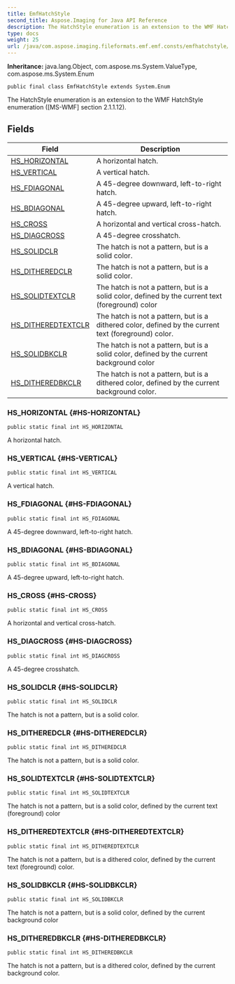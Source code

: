 ```yaml
---
title: EmfHatchStyle
second_title: Aspose.Imaging for Java API Reference
description: The HatchStyle enumeration is an extension to the WMF HatchStyle enumeration MS-WMF section 2.1.1.12.
type: docs
weight: 25
url: /java/com.aspose.imaging.fileformats.emf.emf.consts/emfhatchstyle/
---
```

**Inheritance:**
java.lang.Object, com.aspose.ms.System.ValueType, com.aspose.ms.System.Enum
```
public final class EmfHatchStyle extends System.Enum
```

The HatchStyle enumeration is an extension to the WMF HatchStyle enumeration ([MS-WMF] section 2.1.1.12).
## Fields

| Field | Description |
| --- | --- |
| [HS_HORIZONTAL](#HS-HORIZONTAL) | A horizontal hatch. |
| [HS_VERTICAL](#HS-VERTICAL) | A vertical hatch. |
| [HS_FDIAGONAL](#HS-FDIAGONAL) | A 45-degree downward, left-to-right hatch. |
| [HS_BDIAGONAL](#HS-BDIAGONAL) | A 45-degree upward, left-to-right hatch. |
| [HS_CROSS](#HS-CROSS) | A horizontal and vertical cross-hatch. |
| [HS_DIAGCROSS](#HS-DIAGCROSS) | A 45-degree crosshatch. |
| [HS_SOLIDCLR](#HS-SOLIDCLR) | The hatch is not a pattern, but is a solid color. |
| [HS_DITHEREDCLR](#HS-DITHEREDCLR) | The hatch is not a pattern, but is a solid color. |
| [HS_SOLIDTEXTCLR](#HS-SOLIDTEXTCLR) | The hatch is not a pattern, but is a solid color, defined by the current text (foreground) color |
| [HS_DITHEREDTEXTCLR](#HS-DITHEREDTEXTCLR) | The hatch is not a pattern, but is a dithered color, defined by the current text (foreground) color. |
| [HS_SOLIDBKCLR](#HS-SOLIDBKCLR) | The hatch is not a pattern, but is a solid color, defined by the current background color |
| [HS_DITHEREDBKCLR](#HS-DITHEREDBKCLR) | The hatch is not a pattern, but is a dithered color, defined by the current background color. |
### HS_HORIZONTAL {#HS-HORIZONTAL}
```
public static final int HS_HORIZONTAL
```


A horizontal hatch.

### HS_VERTICAL {#HS-VERTICAL}
```
public static final int HS_VERTICAL
```


A vertical hatch.

### HS_FDIAGONAL {#HS-FDIAGONAL}
```
public static final int HS_FDIAGONAL
```


A 45-degree downward, left-to-right hatch.

### HS_BDIAGONAL {#HS-BDIAGONAL}
```
public static final int HS_BDIAGONAL
```


A 45-degree upward, left-to-right hatch.

### HS_CROSS {#HS-CROSS}
```
public static final int HS_CROSS
```


A horizontal and vertical cross-hatch.

### HS_DIAGCROSS {#HS-DIAGCROSS}
```
public static final int HS_DIAGCROSS
```


A 45-degree crosshatch.

### HS_SOLIDCLR {#HS-SOLIDCLR}
```
public static final int HS_SOLIDCLR
```


The hatch is not a pattern, but is a solid color.

### HS_DITHEREDCLR {#HS-DITHEREDCLR}
```
public static final int HS_DITHEREDCLR
```


The hatch is not a pattern, but is a solid color.

### HS_SOLIDTEXTCLR {#HS-SOLIDTEXTCLR}
```
public static final int HS_SOLIDTEXTCLR
```


The hatch is not a pattern, but is a solid color, defined by the current text (foreground) color

### HS_DITHEREDTEXTCLR {#HS-DITHEREDTEXTCLR}
```
public static final int HS_DITHEREDTEXTCLR
```


The hatch is not a pattern, but is a dithered color, defined by the current text (foreground) color.

### HS_SOLIDBKCLR {#HS-SOLIDBKCLR}
```
public static final int HS_SOLIDBKCLR
```


The hatch is not a pattern, but is a solid color, defined by the current background color

### HS_DITHEREDBKCLR {#HS-DITHEREDBKCLR}
```
public static final int HS_DITHEREDBKCLR
```


The hatch is not a pattern, but is a dithered color, defined by the current background color.

